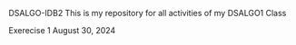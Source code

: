 DSALGO-IDB2
This is my repository for all activities of my DSALGO1 Class

Exerecise 1 August 30, 2024
